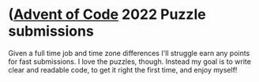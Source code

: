 # ([Advent of Code](https://adventofcode.com) 2022 Puzzle submissions

Given a full time job and time zone differences I'll struggle earn any points for fast submissions. I love the puzzles, though. Instead my goal is to write clear and readable code, to get it right the first time, and enjoy myself!
